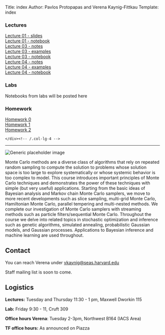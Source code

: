 Title: index
Author: Pavlos Protopapas and Verena Kaynig-Fittkau
Template: index


<div class="row">
    <div class="col-lg-4">
    <h3>Lectures</h3>
    <a href="https://github.com/AM207/2015/blob/master/Lectures/L01_Motivation.pdf?raw=true"> Lecture 01 - slides </a>
	<br>
    <a href="http://nbviewer.ipython.org/github/AM207/2015/blob/master/Lectures/Lecture01_Probability_Review.ipynb"> Lecture 01 - notebook </a>
	<br>
	<a href="https://github.com/AM207/2015/blob/master/Lectures/Lecture03_Monte_Carlo_Methods_Notes.pdf?raw=true"> Lecture 03 - notes </a>
	<br>
    <a href="http://nbviewer.ipython.org/github/AM207/2015/blob/master/Lectures/Lecture03_Monte_Carlo_Methods_Slides.ipynb"> Lecture 03 - examples </a>
	<br>
    <a href="http://nbviewer.ipython.org/github/AM207/2015/blob/master/Lectures/Lecture03_Monte_Carlo_Methods.ipynb"> Lecture 03 - notebook </a>
	<br>
	<a href="https://github.com/AM207/2015/blob/master/Lectures/Lecture04_Variance_Reduction_Methods_Notes.pdf?raw=true"> Lecture 04 - notes </a>
	<br>
    <a href="http://nbviewer.ipython.org/github/AM207/2015/blob/master/Lectures/Lecture04_Variance_Reduction_Methods_Slides.ipynb"> Lecture 04 - examples </a>
	<br>
    <a href="http://nbviewer.ipython.org/github/AM207/2015/blob/master/Lectures/Lecture04_Variance_Reduction_Methods.ipynb"> Lecture 04 - notebook </a>
	 </div><!-- /.col-lg-4 -->
    <div class="col-lg-4">
      <h3>Labs</h3>
      <p class="text-info">Notebooks from labs will be posted here</p>
    </div><!-- /.col-lg-4 -->
    <div class="col-lg-4">
      <h3>Homework</h3>
      <a href="http://nbviewer.ipython.org/github/AM207/2015/blob/master/Homework/HW0.ipynb"> Homework 0 </a>
	  <br>
      <a href="http://nbviewer.ipython.org/github/AM207/2015/blob/master/Homework/HW1.ipynb"> Homework 1 </a>
	  <br>
      <a href="http://nbviewer.ipython.org/github/AM207/2015/blob/master/Homework/HW2.ipynb"> Homework 2 </a>

    </div><!-- /.col-lg-4 -->
</div>
<hr/>
<div class="row">
    <div class="col-lg-4">
      <img class="img-responsive" src="images/mcmc-3d.gif" alt="Generic placeholder image">
    </div>
    <div class="col-lg-8">
     <p> Monte Carlo methods are a diverse class of algorithms that rely on repeated random sampling to compute the solution to problems whose solution space is too large to explore systematically or whose systemic behavior is too complex to model. This course introduces important principles of Monte Carlo techniques and demonstrates the power of these techniques with simple (but very useful) applications. Starting from the basic ideas of Bayesian analysis and Markov chain Monte Carlo samplers, we move to more recent developments such as slice sampling, multi-grid Monte Carlo, Hamiltonian Monte Carlo, parallel tempering and multi-nested methods. We complete our investigation of Monte Carlo samplers with streaming methods such as particle filters/sequential Monte Carlo. Throughout the course we delve into related topics in stochastic optimization and inference such as genetic algorithms, simulated annealing, probabilistic Gaussian models, and Gaussian processes. Applications to Bayesian inference and machine learning are used throughout.</p>
    </div>
</div>

## Contact
You can reach Verena under vkaynig@seas.harvard.edu

Staff mailing list is soon to come. 

## Logistics

**Lectures:** Tuesday and Thursday 11:30 - 1 pm, Maxwell Dworkin 115

**Lab:** Friday 9:30 - 11, Cruft 309

**Office hours Verena**: Tuesday 2-3pm, Northwest B164 (IACS Area)

**TF office hours:** As announced on Piazza

